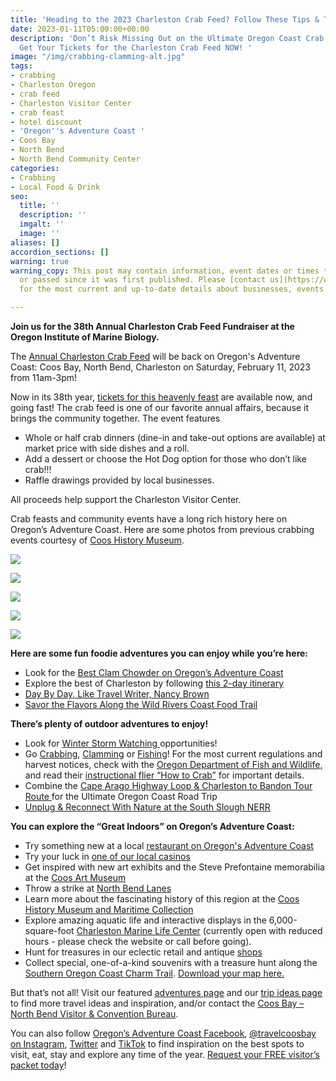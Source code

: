 ```yaml
---
title: 'Heading to the 2023 Charleston Crab Feed? Follow These Tips & Trip Ideas! '
date: 2023-01-11T05:00:00+00:00
description: 'Don’t Risk Missing Out on the Ultimate Oregon Coast Crab Experience!
  Get Your Tickets for the Charleston Crab Feed NOW! '
image: "/img/crabbing-clamming-alt.jpg"
tags:
- crabbing
- Charleston Oregon
- crab feed
- Charleston Visitor Center
- crab feast
- hotel discount
- 'Oregon''s Adventure Coast '
- Coos Bay
- North Bend
- North Bend Community Center
categories:
- Crabbing
- Local Food & Drink
seo:
  title: ''
  description: ''
  imgalt: ''
  image: ''
aliases: []
accordion_sections: []
warning: true
warning_copy: This post may contain information, event dates or times that have changed
  or passed since it was first published. Please [contact us](https://www.oregonsadventurecoast.com/contact)
  for the most current and up-to-date details about businesses, events and adventures.

---
```

**Join us for the 38th Annual Charleston Crab Feed Fundraiser at the Oregon Institute of Marine Biology.**

The [Annual Charleston Crab Feed](https://www.eventbrite.com/e/38th-annual-charleston-crab-feed-tickets-489128946847) will be back on Oregon's Adventure Coast: Coos Bay, North Bend, Charleston on Saturday, February 11, 2023 from 11am-3pm!

Now in its 38th year, [tickets for this heavenly feast](https://www.eventbrite.com/e/38th-annual-charleston-crab-feed-tickets-489128946847) are available now, and going fast! The crab feed is one of our favorite annual affairs, because it brings the community together. The event features

* Whole or half crab dinners (dine-in and take-out options are available) at market price with side dishes and a roll.
* Add a dessert or choose the Hot Dog option for those who don’t like crab!!!
* Raffle drawings provided by local businesses.

All proceeds help support the Charleston Visitor Center.

Crab feasts and community events have a long rich history here on Oregon’s Adventure Coast. Here are some photos from previous crabbing events courtesy of [Coos History Museum](https://cooshistory.org/).

![](/img/009-16-17728.jpg)

![](/img/009-16-17729.jpg)

![](/img/009-16-17721.jpg)

![](/img/009-16-17723.jpg)

![](/img/009-16-17725.jpg)

**Here are some fun foodie adventures you can enjoy while you’re here:**

* Look for the [Best Clam Chowder on Oregon’s Adventure Coast](https://www.oregonsadventurecoast.com/blog/who-has-the-best-clam-chowder-on-oregon-s-adventure-coast/)
* Explore the best of Charleston by following [this 2-day itinerary](https://www.oregonsadventurecoast.com/blog/a-two-day-getaway-in-charleston-oregon/)
* [Day By Day, Like Travel Writer, Nancy Brown](https://www.oregonsadventurecoast.com/tripideas/day-by-day-like-travel-writer-nancy-brown/)
* [Savor the Flavors Along the Wild Rivers Coast Food Trail](https://www.oregonsadventurecoast.com/blog/savor-the-flavors-along-the-wild-rivers-coast-food-trail/)

**There’s plenty of outdoor adventures to enjoy!** 

* Look for [Winter Storm Watching ](https://www.oregonsadventurecoast.com/storm-watching/)opportunities!
* Go [Crabbing](https://www.oregonsadventurecoast.com/crabbing-clamming/), [Clamming](https://www.oregonsadventurecoast.com/clamming/) or [Fishing](https://www.oregonsadventurecoast.com/fishing/)! For the most current regulations and harvest notices, check with the [Oregon Department of Fish and Wildlife,](https://myodfw.com/articles/how-crab) and read their [instructional flier “How to Crab”](https://www.dfw.state.or.us/resources/fishing/docs/CrabbingFlyer.pdf) for important details.
* Combine the [Cape Arago Highway Loop & Charleston to Bandon Tour Route ](https://www.oregonsadventurecoast.com/blog/featured-road-trip-cape-arago-highway-charleston-to-bandon-tour-route/)for the Ultimate Oregon Coast Road Trip
* [Unplug & Reconnect With Nature at the South Slough NERR](https://www.oregonsadventurecoast.com/blog/unplug-reconnect-with-nature-at-the-south-slough-nerr/)

**You can explore the “Great Indoors” on Oregon’s Adventure Coast:**

* Try something new at a local [restaurant on Oregon's Adventure Coast](https://www.oregonsadventurecoast.com/dining/)
* Try your luck in [one of our local casinos](https://www.oregonsadventurecoast.com/gaming/)
* Get inspired with new art exhibits and the Steve Prefontaine memorabilia at the [Coos Art Museum](https://www.coosart.org/)
* Throw a strike at [North Bend Lanes](http://northbendlanes.com/)
* Learn more about the fascinating history of this region at the [Coos History Museum and Maritime Collection](http://www.cooshistory.org/)
* Explore amazing aquatic life and interactive displays in the 6,000-square-foot [Charleston Marine Life Center](https://cmlc.uoregon.edu/) (currently open with reduced hours - please check the website or call before going).
* Hunt for treasures in our eclectic retail and antique [shops](https://www.oregonsadventurecoast.com/shopping/)
* Collect special, one-of-a-kind souvenirs with a treasure hunt along the[ Southern Oregon Coast Charm Trail](https://www.oregonsadventurecoast.com/blog/have-a-charming-adventure-along-the-southern-oregon-coast-charm-trail/). [Download your map here.](https://www.oregonsadventurecoast.com/img/Charm-Trail-Map.pdf)

But that’s not all! Visit our featured [adventures page](https://www.oregonsadventurecoast.com/adventures) and our [trip ideas page](https://www.oregonsadventurecoast.com/tripideas) to find more travel ideas and inspiration, and/or contact the [Coos Bay – North Bend Visitor & Convention Bureau](https://www.oregonsadventurecoast.com/contact/).

You can also follow [Oregon’s Adventure Coast Facebook](https://www.facebook.com/OregonsAdventureCoast/), [@travelcoosbay on Instagram](https://www.instagram.com/travelcoosbay/), [Twitter](https://twitter.com/travelcoosbay?lang=en) and [TikTok](https://www.tiktok.com/@oregonsadventurecoast?lang=en) to find inspiration on the best spots to visit, eat, stay and explore any time of the year. [Request your FREE visitor’s packet today](https://www.oregonsadventurecoast.com/contact/#contactform)!